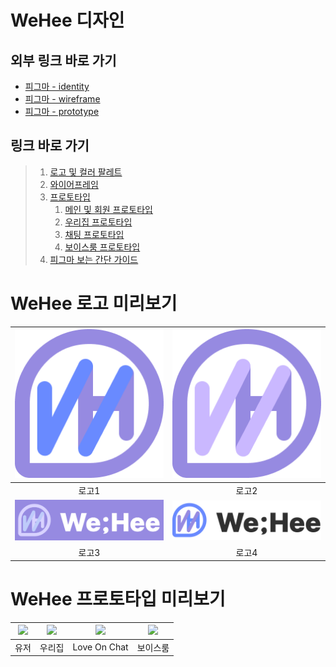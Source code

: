 # WeHee 디자인

## 외부 링크 바로 가기

- [피그마 - identity](https://www.figma.com/file/LOZntT4iuXmIPDn6SDdfK3/Main-Board?type=design&node-id=30-10&mode=design)
- [피그마 - wireframe](https://www.figma.com/file/LOZntT4iuXmIPDn6SDdfK3/Main-Board?type=design&node-id=222-795&mode=design)
- [피그마 - prototype](https://www.figma.com/file/LOZntT4iuXmIPDn6SDdfK3/Main-Board?type=design&node-id=0-1&mode=design)

## 링크 바로 가기

> 1. [로고 및 컬러 팔레트](logo-and-pallete.md)
> 2. [와이어프레임](wireframe.md)
> 3. [프로토타입](prototype/README.md)
>    1. [메인 및 회원 프로토타입](prototype/main-prototype.md)
>    2. [우리집 프로토타입](prototype/board-prototype.md)
>    3. [채팅 프로토타입](prototype/chatting-prototype.md)
>    4. [보이스룸 프로토타입](prototype/voice-room-prototype.md)
> 4. [피그마 보는 간단 가이드](figma-guide.md)

# WeHee 로고 미리보기

| <img src="images/logo01.png" width="300"/> | <img src="images/logo04.png" width="300"/> |
| :----------------------------------------: | :----------------------------------------: |
|                   로고1                    |                   로고2                    |
| <img src="images/logo02.png" width="400"/> | <img src="images/logo03.png" width="400"/> |
|                   로고3                    |                   로고4                    |


# WeHee 프로토타입 미리보기

| <img src="images/prototype01.gif" width="400"/> | <img src="images/prototype02.gif" width="400"/> | <img src="images/prototype03.gif" width="400"/> | <img src="images/prototype04.gif" width="400"/> |
| :---------------------------------------------: | :---------------------------------------------: | :---------------------------------------------: | :---------------------------------------------: |
|                      유저                       |                     우리집                      |                  Love On Chat                   |                    보이스룸                     |

